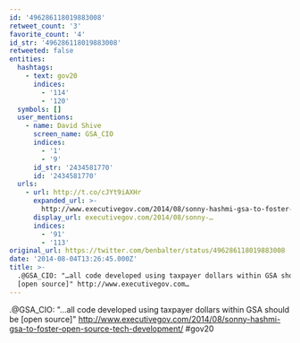 ```yaml
---
id: '496286118019883008'
retweet_count: '3'
favorite_count: '4'
id_str: '496286118019883008'
retweeted: false
entities:
  hashtags:
    - text: gov20
      indices:
        - '114'
        - '120'
  symbols: []
  user_mentions:
    - name: David Shive
      screen_name: GSA_CIO
      indices:
        - '1'
        - '9'
      id_str: '2434581770'
      id: '2434581770'
  urls:
    - url: http://t.co/cJYt9iAXHr
      expanded_url: >-
        http://www.executivegov.com/2014/08/sonny-hashmi-gsa-to-foster-open-source-tech-development/
      display_url: executivegov.com/2014/08/sonny-…
      indices:
        - '91'
        - '113'
original_url: https://twitter.com/benbalter/status/496286118019883008
date: '2014-08-04T13:26:45.000Z'
title: >-
  .@GSA_CIO: "…all code developed using taxpayer dollars within GSA should be
  [open source]" http://www.executivegov.com…
---
```


.@GSA_CIO: "…all code developed using taxpayer dollars within GSA should be [open source]" http://www.executivegov.com/2014/08/sonny-hashmi-gsa-to-foster-open-source-tech-development/ #gov20